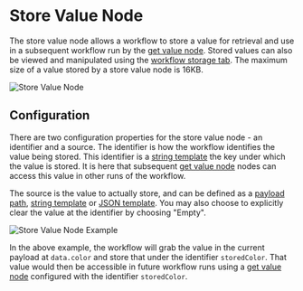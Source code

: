 # Store Value Node

The store value node allows a workflow to store a value for retrieval and use in a subsequent workflow run by the [get value node](/workflows/data/get-value/). Stored values can also be viewed and manipulated using the [workflow storage tab](/workflows/overview/#workflow-storage). The maximum size of a value stored
by a store value node is 16KB.

![Store Value Node](/images/workflows/data/store-value-node.png "Store Value Node")

## Configuration

There are two configuration properties for the store value node - an identifier and a source. The identifier is how the workflow identifies the value being stored. This identifier is a [string template](/workflows/accessing-payload-data/#string-templates) the key under which the value is stored. It is here that subsequent [get value node](/workflows/data/get-value/) nodes can access this value in other runs of the workflow.

The source is the value to actually store, and can be defined as a [payload path](/workflows/accessing-payload-data/#payload-paths), [string template](/workflows/accessing-payload-data/#string-templates) or [JSON template](/workflows/accessing-payload-data/#json-templates). You may also choose to explicitly clear the value at the identifier by choosing "Empty".

![Store Value Node Example](/images/workflows/data/store-value-node-example.png "Store Value Node Example")

In the above example, the workflow will grab the value in the current payload at `data.color` and store that under the identifier `storedColor`. That value would then be accessible in future workflow runs using a [get value node](/workflows/data/get-value/) configured with the identifier `storedColor`.
